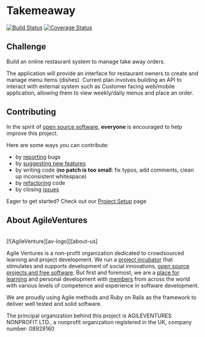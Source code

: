 # Takemeaway
[oo-sw]: http://opensource.org/osd
[about-us]: http://www.agileventures.org/about-us
[members]: http://www.agileventures.org/users/index
[av-logo]: https://raw.githubusercontent.com/AgileVentures/agileventures-profile/master/small_avatar.png

[coveralls-badge]: https://coveralls.io/repos/AgileVentures/TakeMeAway/badge.svg?branch=develop
[coveralls]: https://coveralls.io/r/AgileVentures/TakeMeAway?branch=develop
[semaphore-badge]: https://semaphoreci.com/api/v1/projects/745bc31b-477d-44a0-b449-ef9ef7b0ecb2/399815/badge.svg
[semaphore]: https://semaphoreci.com/agileventures/takemeaway
[pivotal]: https://www.pivotaltracker.com/n/projects/1321640

[![Build Status][semaphore-badge]][semaphore]
[![Coverage Status][coveralls-badge]][coveralls]

## Challenge
Build an online restaurant system to manage take away orders.

The application will provide an interface for restaurant owners to create and manage menu items (dishes). Current plan involves building an API to interact with external system such as Customer facing web/mobile application, allowing them to view weekly/daily menus and place an order.



## Contributing
In the spirit of [open source software][oo-sw], **everyone** is encouraged to help
improve this project.


Here are some ways *you* can contribute:
* by [reporting][pivotal] bugs
* by [suggesting new features][pivotal]
* by writing code (**no patch is too small**: fix typos, add comments, clean up
  inconsistent whitespace)
* by [refactoring][pivotal] code
* by closing [issues][pivotal]

Eager to get started? Check out our [Project Setup](https://github.com/AgileVentures/TakeMeAway/wiki/Project-Setup)
page

## About AgileVentures
<br>
[![AgileVenture][av-logo]][about-us]

Agile Ventures is a non-profit organization dedicated to crowdsourced learning and project development. We run a [project incubator](http://www.agileventures.org/projects) that stimulates and supports development of social innovations, [open source projects and free software][oo-sw]. But first and foremost, we are a [place for learning][about-us] and personal development with [members][members] from across the world with various levels of competence and experience in software development.

We are proudly using Agile methods and Ruby on Rails as the framework to deliver well tested and solid software.

The principal organization behind this project is AGILEVENTURES NONPROFIT LTD., a nonprofit organization registered in the UK, company number: 08929160
